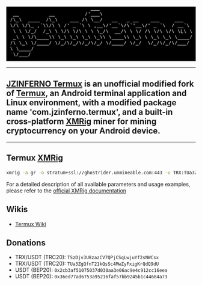 <p align="center">
  <img src="/art/jzinferno.png" height=50%>
</p>

***

## [JZINFERNO Termux](https://github.com/jzinferno/termux) is an unofficial modified fork of [Termux](https://github.com/termux/termux-app), an Android terminal application and Linux environment, with a modified package name 'com.jzinferno.termux', and a built-in cross-platform [XMRig](https://xmrig.com/) miner for mining cryptocurrency on your Android device.

***

## Termux [XMRig](https://github.com/jzinferno/xmrig)

```bash
xmrig -a gr -o stratum+ssl://ghostrider.unmineable.com:443 -u TRX:TUa3ZgQfnT21kQsSc4MwZyFxigKrQdQ9dU.worker_termux#uhok-ykxb -p x
```
For a detailed description of all available parameters and usage examples, please refer to the [official XMRig documentation](https://xmrig.com/docs/miner/command-line-options)

## Wikis

- [Termux Wiki](https://wiki.termux.com/wiki/)

## Donations

* TRX/USDT (TRC20): `TSzDjv3U8zazCV7QPjCSqLwjuYf2sNWCsx`
* TRX/USDT (TRC20): `TUa3ZgQfnT21kQsSc4MwZyFxigKrQdQ9dU`
* USDT (BEP20): `0x2cb3af51075037d030aa3e06ac9e4c912cc16eea`
* USDT (BEP20): `0x36ed77ad6753a95216faf57bb9245b1c44684a73`
